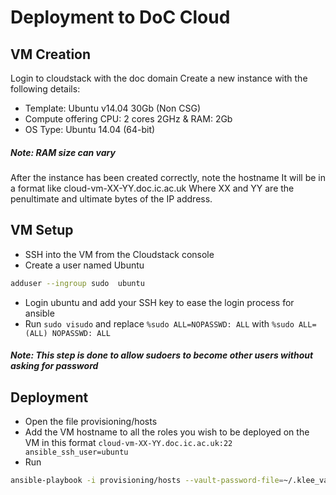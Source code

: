 Deployment to DoC Cloud
==========

## VM Creation

Login to cloudstack with the doc domain
Create a new instance with the following details:
* Template: Ubuntu v14.04 30Gb (Non CSG)
* Compute offering	CPU: 2 cores 2GHz & RAM: 2Gb
* OS Type:	Ubuntu 14.04 (64-bit)

##### Note: RAM size can vary

After the instance has been created correctly, note the hostname
It will be in a format like cloud-vm-XX-YY.doc.ic.ac.uk
Where XX and YY are the penultimate and ultimate bytes of the IP address.

## VM Setup

* SSH into the VM from the Cloudstack console
* Create a user named Ubuntu
```bash
adduser --ingroup sudo  ubuntu
```
* Login ubuntu and add your SSH key to ease the login process for ansible
* Run `sudo visudo` and replace
```%sudo ALL=NOPASSWD: ALL```
with
```%sudo ALL=(ALL) NOPASSWD: ALL```
##### Note: This step is done to allow sudoers to become other users without asking for password

## Deployment
* Open the file provisioning/hosts
* Add the VM hostname to all the roles you wish to be deployed on the VM in this format
```cloud-vm-XX-YY.doc.ic.ac.uk:22 ansible_ssh_user=ubuntu```
* Run
```bash
ansible-playbook -i provisioning/hosts --vault-password-file=~/.klee_vault_password provisioning/production.yml -v
```
